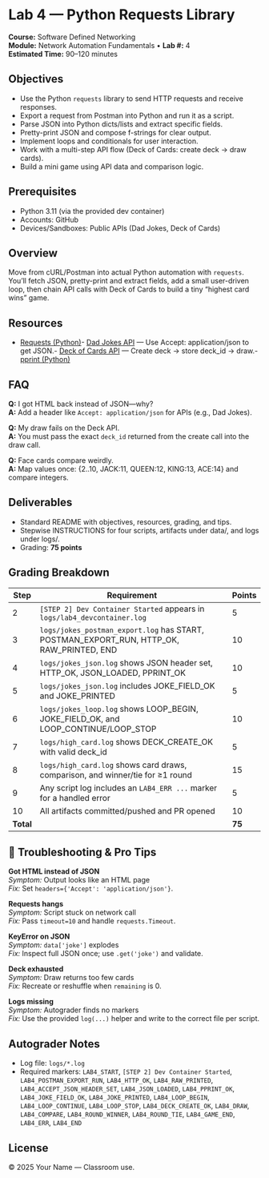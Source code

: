 # Lab 4 — Python Requests Library

**Course:** Software Defined Networking  
**Module:** Network Automation Fundamentals • **Lab #:** 4  
**Estimated Time:** 90–120 minutes

## Objectives
- Use the Python `requests` library to send HTTP requests and receive responses.
- Export a request from Postman into Python and run it as a script.
- Parse JSON into Python dicts/lists and extract specific fields.
- Pretty-print JSON and compose f-strings for clear output.
- Implement loops and conditionals for user interaction.
- Work with a multi-step API flow (Deck of Cards: create deck → draw cards).
- Build a mini game using API data and comparison logic.

## Prerequisites
- Python 3.11 (via the provided dev container)
- Accounts: GitHub
- Devices/Sandboxes: Public APIs (Dad Jokes, Deck of Cards)

## Overview
Move from cURL/Postman into actual Python automation with `requests`. You’ll fetch JSON, pretty-print and extract fields, add a small user-driven loop, then chain API calls with Deck of Cards to build a tiny “highest card wins” game.


## Resources
- [Requests (Python)](https://requests.readthedocs.io/en/latest/)- [Dad Jokes API](https://icanhazdadjoke.com/api) — Use Accept: application/json to get JSON.- [Deck of Cards API](https://deckofcardsapi.com/) — Create deck → store deck_id → draw.- [pprint (Python)](https://docs.python.org/3/library/pprint.html)

## FAQ
**Q:** I got HTML back instead of JSON—why?  
**A:** Add a header like `Accept: application/json` for APIs (e.g., Dad Jokes).

**Q:** My draw fails on the Deck API.  
**A:** You must pass the exact `deck_id` returned from the create call into the draw call.

**Q:** Face cards compare weirdly.  
**A:** Map values once: {2..10, JACK:11, QUEEN:12, KING:13, ACE:14} and compare integers.



## Deliverables
- Standard README with objectives, resources, grading, and tips.
- Stepwise INSTRUCTIONS for four scripts, artifacts under data/, and logs under logs/.
- Grading: **75 points**

## Grading Breakdown
| Step | Requirement | Points |
|---|---|---|
| 2 | `[STEP 2] Dev Container Started` appears in `logs/lab4_devcontainer.log` | 5 |
| 3 | `logs/jokes_postman_export.log` has START, POSTMAN_EXPORT_RUN, HTTP_OK, RAW_PRINTED, END | 10 |
| 4 | `logs/jokes_json.log` shows JSON header set, HTTP_OK, JSON_LOADED, PPRINT_OK | 10 |
| 5 | `logs/jokes_json.log` includes JOKE_FIELD_OK and JOKE_PRINTED | 5 |
| 6 | `logs/jokes_loop.log` shows LOOP_BEGIN, JOKE_FIELD_OK, and LOOP_CONTINUE/LOOP_STOP | 10 |
| 7 | `logs/high_card.log` shows DECK_CREATE_OK with valid deck_id | 5 |
| 8 | `logs/high_card.log` shows card draws, comparison, and winner/tie for ≥1 round | 15 |
| 9 | Any script log includes an `LAB4_ERR ...` marker for a handled error | 5 |
| 10 | All artifacts committed/pushed and PR opened | 10 |
| **Total** |  | **75** |

## 🔧 Troubleshooting & Pro Tips
**Got HTML instead of JSON**  
*Symptom:* Output looks like an HTML page  
*Fix:* Set `headers={'Accept': 'application/json'}`.

**Requests hangs**  
*Symptom:* Script stuck on network call  
*Fix:* Pass `timeout=10` and handle `requests.Timeout`.

**KeyError on JSON**  
*Symptom:* `data['joke']` explodes  
*Fix:* Inspect full JSON once; use `.get('joke')` and validate.

**Deck exhausted**  
*Symptom:* Draw returns too few cards  
*Fix:* Recreate or reshuffle when `remaining` is 0.

**Logs missing**  
*Symptom:* Autograder finds no markers  
*Fix:* Use the provided `log(...)` helper and write to the correct file per script.



## Autograder Notes
- Log file: `logs/*.log`
- Required markers: `LAB4_START`, `[STEP 2] Dev Container Started`, `LAB4_POSTMAN_EXPORT_RUN`, `LAB4_HTTP_OK`, `LAB4_RAW_PRINTED`, `LAB4_ACCEPT_JSON_HEADER_SET`, `LAB4_JSON_LOADED`, `LAB4_PPRINT_OK`, `LAB4_JOKE_FIELD_OK`, `LAB4_JOKE_PRINTED`, `LAB4_LOOP_BEGIN`, `LAB4_LOOP_CONTINUE`, `LAB4_LOOP_STOP`, `LAB4_DECK_CREATE_OK`, `LAB4_DRAW`, `LAB4_COMPARE`, `LAB4_ROUND_WINNER`, `LAB4_ROUND_TIE`, `LAB4_GAME_END`, `LAB4_ERR`, `LAB4_END`

## License
© 2025 Your Name — Classroom use.